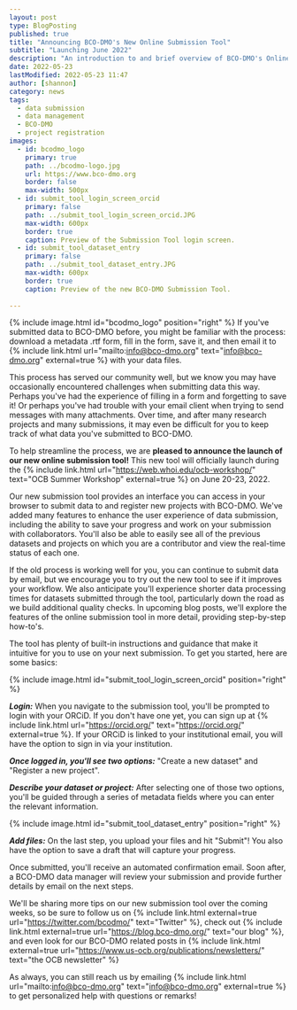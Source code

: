 ```yaml
---
layout: post
type: BlogPosting
published: true
title: "Announcing BCO-DMO's New Online Submission Tool"
subtitle: "Launching June 2022"
description: "An introduction to and brief overview of BCO-DMO's Online Data Submission Tool"
date: 2022-05-23
lastModified: 2022-05-23 11:47
author: [shannon]
category: news
tags: 
  - data submission
  - data management
  - BCO-DMO
  - project registration
images:
  - id: bcodmo_logo
    primary: true
    path: ../bcodmo-logo.jpg
    url: https://www.bco-dmo.org
    border: false
    max-width: 500px
  - id: submit_tool_login_screen_orcid
    primary: false
    path: ../submit_tool_login_screen_orcid.JPG
    max-width: 600px
    border: true
    caption: Preview of the Submission Tool login screen.
  - id: submit_tool_dataset_entry
    primary: false
    path: ../submit_tool_dataset_entry.JPG
    max-width: 600px
    border: true
    caption: Preview of the new BCO-DMO Submission Tool.
 
---
```

{% include image.html id="bcodmo_logo" position="right" %}
If you've submitted data to BCO-DMO before, you might be familiar with the process: download a metadata .rtf form, fill in the form, save it, and then email it to {% include link.html url="mailto:info@bco-dmo.org" text="info@bco-dmo.org" external=true %} with your data files. 

This process has served our community well, but we know you may have occasionally encountered challenges when submitting data this way. Perhaps you've had the experience of filling in a form and forgetting to save it! Or perhaps you've had trouble with your email client when trying to send messages with many attachments. Over time, and after many research projects and many submissions, it may even be difficult for you to keep track of what data you've submitted to BCO-DMO. 

To help streamline the process, we are **pleased to announce the launch of our new online submission tool!** This new tool will officially launch during the {% include link.html url="https://web.whoi.edu/ocb-workshop/" text="OCB Summer Workshop" external=true %} on June 20-23, 2022. 

Our new submission tool provides an interface you can access in your browser to submit data to and register new projects with BCO-DMO. We've added many features to enhance the user experience of data submission, including the ability to save your progress and work on your submission with collaborators. You'll also be able to easily see all of the previous datasets and projects on which you are a contributor and view the real-time status of each one.  

If the old process is working well for you, you can continue to submit data by email, but we encourage you to try out the new tool to see if it improves your workflow. We also anticipate you'll experience shorter data processing times for datasets submitted through the tool, particularly down the road as we build additional quality checks. In upcoming blog posts, we'll explore the features of the online submission tool in more detail, providing step-by-step how-to's. 

The tool has plenty of built-in instructions and guidance that make it intuitive for you to use on your next submission. To get you started, here are some basics:

{% include image.html id="submit_tool_login_screen_orcid" position="right" %}

**_Login:_** When you navigate to the submission tool, you'll be prompted to login with your ORCiD. If you don't have one yet, you can sign up at {% include link.html url="https://orcid.org/" text="https://orcid.org/" external=true %}. If your ORCiD is linked to your institutional email, you will have the option to sign in via your institution.

**_Once logged in, you'll see two options:_** "Create a new dataset" and "Register a new project".

**_Describe your dataset or project:_** After selecting one of those two options, you'll be guided through a series of metadata fields where you can enter the relevant information.

{% include image.html id="submit_tool_dataset_entry" position="right" %}

**_Add files:_** On the last step, you upload your files and hit "Submit"! You also have the option to save a draft that will capture your progress.

Once submitted, you'll receive an automated confirmation email. Soon after, a BCO-DMO data manager will review your submission and provide further details by email on the next steps. 

We'll be sharing more tips on our new submission tool over the coming weeks, so be sure to follow us on {% include link.html external=true url="https://twitter.com/bcodmo/" text="Twitter" %}, check out {% include link.html external=true url="https://blog.bco-dmo.org/" text="our blog" %}, and even look for our BCO-DMO related 
posts in {% include link.html external=true url="https://www.us-ocb.org/publications/newsletters/" text="the OCB newsletter" %}

As always, you can still reach us by emailing {% include link.html url="mailto:info@bco-dmo.org" text="info@bco-dmo.org" external=true %} to get personalized help with questions or remarks!

